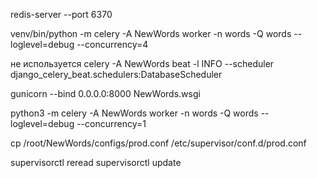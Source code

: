redis-server --port 6370

venv/bin/python -m celery -A NewWords worker -n words -Q words --loglevel=debug --concurrency=4

не используется
celery -A NewWords beat -l INFO --scheduler django_celery_beat.schedulers:DatabaseScheduler

gunicorn --bind 0.0.0.0:8000 NewWords.wsgi


python3 -m celery -A NewWords worker -n words -Q words --loglevel=debug --concurrency=1

cp /root/NewWords/configs/prod.conf /etc/supervisor/conf.d/prod.conf

supervisorctl reread
supervisorctl update

